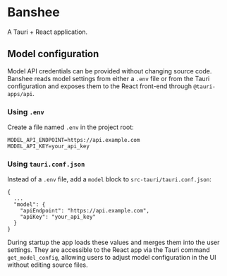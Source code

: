 # Banshee

A Tauri + React application.

## Model configuration

Model API credentials can be provided without changing source code. Banshee reads
model settings from either a `.env` file or from the Tauri configuration and
exposes them to the React front-end through `@tauri-apps/api`.

### Using `.env`

Create a file named `.env` in the project root:

```
MODEL_API_ENDPOINT=https://api.example.com
MODEL_API_KEY=your_api_key
```

### Using `tauri.conf.json`

Instead of a `.env` file, add a `model` block to
`src-tauri/tauri.conf.json`:

```
{
  ...
  "model": {
    "apiEndpoint": "https://api.example.com",
    "apiKey": "your_api_key"
  }
}
```

During startup the app loads these values and merges them into the user
settings. They are accessible to the React app via the Tauri command
`get_model_config`, allowing users to adjust model configuration in the UI
without editing source files.


